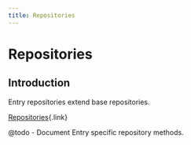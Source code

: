 ```yaml
---
title: Repositories
---
```


# Repositories

<div class="documentation__toc"></div>

## Introduction

Entry repositories extend base repositories.

[Repositories](../core-concepts/repositories){.link}

@todo - Document Entry specific repository methods.

